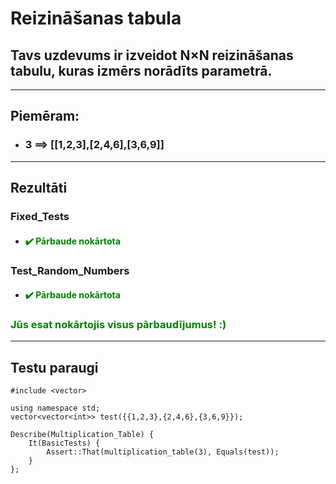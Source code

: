 
# **Reizināšanas tabula**

## **Tavs uzdevums ir izveidot N×N reizināšanas tabulu, kuras izmērs norādīts parametrā.**
------
## **Piemēram:**

* ### 3 ==> [[1,2,3],[2,4,6],[3,6,9]]

---
## **Rezultāti**


###   Fixed_Tests
- #### <span style="color:green">:heavy_check_mark: Pārbaude nokārtota</span>

### Test_Random_Numbers
- #### <span style="color:green">:heavy_check_mark: Pārbaude nokārtota</span>
  
### <span style="color:green"> Jūs esat nokārtojis visus pārbaudījumus! :)</span>

---
## **Testu paraugi**
```
#include <vector>

using namespace std;
vector<vector<int>> test({{1,2,3},{2,4,6},{3,6,9}});

Describe(Multiplication_Table) {
    It(BasicTests) {
        Assert::That(multiplication_table(3), Equals(test));
    }
};